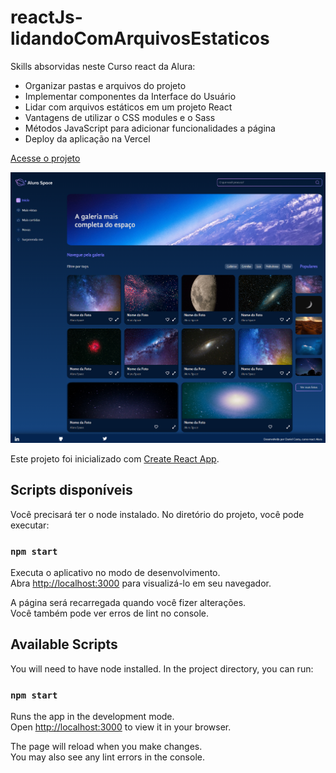 # reactJs-lidandoComArquivosEstaticos
 Skills absorvidas neste Curso react da Alura:
 
* Organizar pastas e arquivos do projeto
* Implementar componentes da Interface do Usuário
* Lidar com arquivos estáticos em um projeto React
* Vantagens de utilizar o CSS modules e o Sass
* Métodos JavaScript para adicionar funcionalidades a página
* Deploy da aplicação na Vercel

<a href='https://react-alura-space-kappa.vercel.app/' target='_blank'>Acesse o projeto</a>

<a href='https://react-alura-space-kappa.vercel.app/' target='_blank'><img src='https://github.com/danielcosta010/react-arquivos_estaticos/blob/main/public/assets/imagens/capa-do-projeto.png#vitrinedev' alt='Capa do projeto' style='width: 800px'></a>
 
 Este projeto foi inicializado com [Create React App](https://pt-br.reactjs.org/docs/create-a-new-react-app.html).

## Scripts disponíveis

Você precisará ter o node instalado. 
No diretório do projeto, você pode executar:

### `npm start`

Executa o aplicativo no modo de desenvolvimento.\
Abra [http://localhost:3000](http://localhost:3000) para visualizá-lo em seu navegador.

A página será recarregada quando você fizer alterações.\
Você também pode ver erros de lint no console.

## Available Scripts

You will need to have node installed. 
In the project directory, you can run:

### `npm start`

Runs the app in the development mode.\
Open [http://localhost:3000](http://localhost:3000) to view it in your browser.

The page will reload when you make changes.\
You may also see any lint errors in the console.




